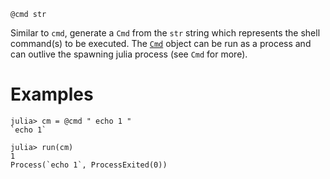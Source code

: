 ```
@cmd str
```

Similar to `cmd`, generate a `Cmd` from the `str` string which represents the shell command(s) to be executed. The [`Cmd`](@ref) object can be run as a process and can outlive the spawning julia process (see `Cmd` for more).

# Examples

```jldoctest
julia> cm = @cmd " echo 1 "
`echo 1`

julia> run(cm)
1
Process(`echo 1`, ProcessExited(0))
```
